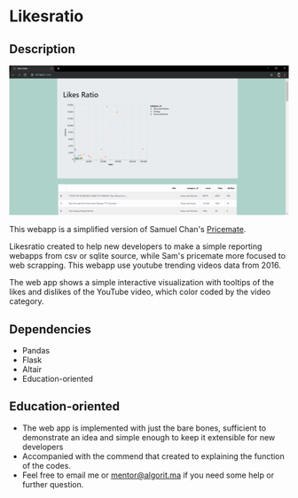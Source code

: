 # Likesratio

## Description

![](likesratio.PNG)

This webapp is a simplified version of Samuel Chan's [Pricemate](https://github.com/onlyphantom/pricemate).

Likesratio created to help new developers to make a simple reporting webapps from csv or sqlite source, while Sam's pricemate more focused to web scrapping. This webapp use youtube trending videos data from 2016.

The web app shows a simple interactive visualization with tooltips of the likes and dislikes of the YouTube video, which color coded by the video category.

## Dependencies

- Pandas
- Flask
- Altair
- Education-oriented

## Education-oriented

- The web app is implemented with just the bare bones, sufficient to demonstrate an idea and simple enough to keep it extensible for new developers
- Accompanied with the commend that created to explaining the function of the codes.
- Feel free to email me or mentor@algorit.ma if you need some help or further question.
